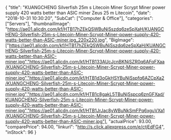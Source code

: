 {
	"title": "KUANGCHENG Silverfish 25m s Litecoin Miner Scrypt Miner power supply 420 watts better than ASIC miner Zeus 25 m Litecoin",
	"date": "2018-10-31 10:30:20",
	"SubCat": ["Computer & Office"],
	"categories": ["Servers"],
	"thumbnailImage": "https://ae01.alicdn.com/kf/HTB17hZEkQSWBuNjSszdq6zeSpXaH/KUANGCHENG-Silverfish-25m-s-Litecoin-Miner-Scrypt-Miner-power-supply-420-watts-better-than-ASIC-miner.jpg_220x220.jpg",
	"BigImage": ["https://ae01.alicdn.com/kf/HTB17hZEkQSWBuNjSszdq6zeSpXaH/KUANGCHENG-Silverfish-25m-s-Litecoin-Miner-Scrypt-Miner-power-supply-420-watts-better-than-ASIC-miner.jpg","https://ae01.alicdn.com/kf/HTB133AUcJcnBKNjSZR0q6AFqFXaa/KUANGCHENG-Silverfish-25m-s-Litecoin-Miner-Scrypt-Miner-power-supply-420-watts-better-than-ASIC-miner.jpg","https://ae01.alicdn.com/kf/HTB1d3oGkHSYBuNjSspfq6AZCpXa2/KUANGCHENG-Silverfish-25m-s-Litecoin-Miner-Scrypt-Miner-power-supply-420-watts-better-than-ASIC-miner.jpg","https://ae01.alicdn.com/kf/HTB1c8gakL5TBuNjSspcq6znGFXad/KUANGCHENG-Silverfish-25m-s-Litecoin-Miner-Scrypt-Miner-power-supply-420-watts-better-than-ASIC-miner.jpg","https://ae01.alicdn.com/kf/HTB1JrJac8yWBuNkSmFPq6xguVXa1/KUANGCHENG-Silverfish-25m-s-Litecoin-Miner-Scrypt-Miner-power-supply-420-watts-better-than-ASIC-miner.jpg"],
	"actualPrice": 93.00,
	"comparePrice": 94.00,
	"linkurl": "http://s.click.aliexpress.com/e/ctjEdFG4",
	"inStock": 96
}
